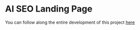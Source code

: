 # AI SEO Landing Page

You can follow along the entire development of this project <a href="https://www.youtube.com/watch?v=Z7I5uSRHMHg" target="_blank">here</a>
